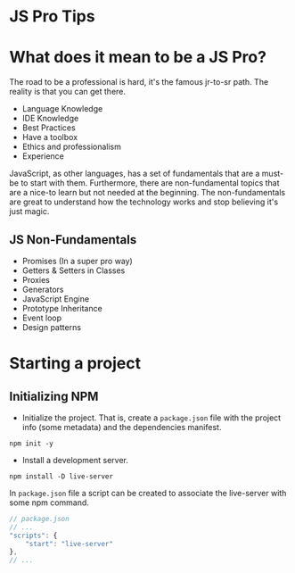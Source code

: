 # JS Pro Tips

# What does it mean to be a JS Pro?

The road to be a professional is hard, it's the famous jr-to-sr path. The reality is that you can get there.

- Language Knowledge
- IDE Knowledge
- Best Practices
- Have a toolbox
- Ethics and professionalism
- Experience

JavaScript, as other languages, has a set of fundamentals that are a must-be to start with them. Furthermore, there are non-fundamental topics that are a nice-to learn but not needed at the beginning. The non-fundamentals are great to understand how the technology works and stop believing it's just magic.

## JS Non-Fundamentals

- Promises (In a super pro way)
- Getters & Setters in Classes
- Proxies
- Generators
- JavaScript Engine
- Prototype Inheritance
- Event loop
- Design patterns

# Starting a project

## Initializing NPM

- Initialize the project. That is, create a `package.json` file with the project info (some metadata) and the dependencies manifest.

```shell
npm init -y
```

- Install a development server.

```shell
npm install -D live-server
```

In `package.json` file a script can be created to associate the live-server with some npm command.

```javascript
// package.json
// ...
"scripts": {
	"start": "live-server"
},
// ...
```

